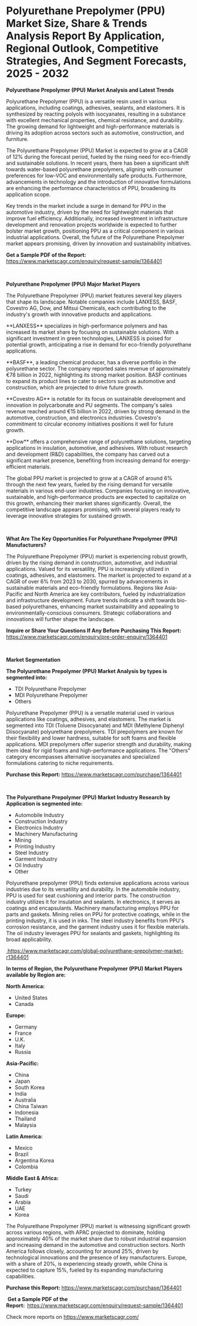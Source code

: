 <p><h1>Polyurethane Prepolymer (PPU) Market Size, Share & Trends Analysis Report By Application, Regional Outlook, Competitive Strategies, And Segment Forecasts, 2025 - 2032</h1></p><p><strong>Polyurethane Prepolymer (PPU) Market Analysis and Latest Trends</strong></p>
<p><p>Polyurethane Prepolymer (PPU) is a versatile resin used in various applications, including coatings, adhesives, sealants, and elastomers. It is synthesized by reacting polyols with isocyanates, resulting in a substance with excellent mechanical properties, chemical resistance, and durability. The growing demand for lightweight and high-performance materials is driving its adoption across sectors such as automotive, construction, and furniture.</p><p>The Polyurethane Prepolymer (PPU) Market is expected to grow at a CAGR of 12% during the forecast period, fueled by the rising need for eco-friendly and sustainable solutions. In recent years, there has been a significant shift towards water-based polyurethane prepolymers, aligning with consumer preferences for low-VOC and environmentally safe products. Furthermore, advancements in technology and the introduction of innovative formulations are enhancing the performance characteristics of PPU, broadening its application scope.</p><p>Key trends in the market include a surge in demand for PPU in the automotive industry, driven by the need for lightweight materials that improve fuel efficiency. Additionally, increased investment in infrastructure development and renovation projects worldwide is expected to further bolster market growth, positioning PPU as a critical component in various industrial applications. Overall, the future of the Polyurethane Prepolymer market appears promising, driven by innovation and sustainability initiatives.</p></p>
<p><strong>Get a Sample PDF of the Report:&nbsp;</strong> <a href="https://www.marketscagr.com/enquiry/request-sample/1364401?utm_campaign=2115&utm_medium=2&utm_source=Github&utm_content=ia&utm_term=03022025&utm_id=polyurethane-prepolymer-ppu">https://www.marketscagr.com/enquiry/request-sample/1364401</a></p>
<p>&nbsp;</p>
<p><strong>Polyurethane Prepolymer (PPU) Major Market Players</strong></p>
<p><p>The Polyurethane Prepolymer (PPU) market features several key players that shape its landscape. Notable companies include LANXESS, BASF, Covestro AG, Dow, and Mitsui Chemicals, each contributing to the industry's growth with innovative products and applications.</p><p>**LANXESS** specializes in high-performance polymers and has increased its market share by focusing on sustainable solutions. With a significant investment in green technologies, LANXESS is poised for potential growth, anticipating a rise in demand for eco-friendly polyurethane applications.</p><p>**BASF**, a leading chemical producer, has a diverse portfolio in the polyurethane sector. The company reported sales revenue of approximately €78 billion in 2022, highlighting its strong market position. BASF continues to expand its product lines to cater to sectors such as automotive and construction, which are projected to drive future growth.</p><p>**Covestro AG** is notable for its focus on sustainable development and innovation in polycarbonate and PU segments. The company's sales revenue reached around €15 billion in 2022, driven by strong demand in the automotive, construction, and electronics industries. Covestro's commitment to circular economy initiatives positions it well for future growth.</p><p>**Dow** offers a comprehensive range of polyurethane solutions, targeting applications in insulation, automotive, and adhesives. With robust research and development (R&D) capabilities, the company has carved out a significant market presence, benefiting from increasing demand for energy-efficient materials.</p><p>The global PPU market is projected to grow at a CAGR of around 6% through the next few years, fueled by the rising demand for versatile materials in various end-user industries. Companies focusing on innovative, sustainable, and high-performance products are expected to capitalize on this growth, enhancing their market shares significantly. Overall, the competitive landscape appears promising, with several players ready to leverage innovative strategies for sustained growth.</p></p>
<p>&nbsp;</p>
<p><strong>What Are The Key Opportunities For Polyurethane Prepolymer (PPU) Manufacturers?</strong></p>
<p><p>The Polyurethane Prepolymer (PPU) market is experiencing robust growth, driven by the rising demand in construction, automotive, and industrial applications. Valued for its versatility, PPU is increasingly utilized in coatings, adhesives, and elastomers. The market is projected to expand at a CAGR of over 6% from 2023 to 2030, spurred by advancements in sustainable materials and eco-friendly formulations. Regions like Asia-Pacific and North America are key contributors, fueled by industrialization and infrastructure development. Future trends indicate a shift towards bio-based polyurethanes, enhancing market sustainability and appealing to environmentally-conscious consumers. Strategic collaborations and innovations will further shape the landscape.</p></p>
<p><strong>Inquire or Share Your Questions If Any Before Purchasing This Report:</strong> <a href="https://www.marketscagr.com/enquiry/pre-order-enquiry/1364401?utm_campaign=2115&utm_medium=2&utm_source=Github&utm_content=ia&utm_term=03022025&utm_id=polyurethane-prepolymer-ppu">https://www.marketscagr.com/enquiry/pre-order-enquiry/1364401</a></p>
<p>&nbsp;</p>
<p><strong>Market Segmentation</strong></p>
<p><strong>The Polyurethane Prepolymer (PPU) Market Analysis by types is segmented into:</strong></p>
<p><ul><li>TDI Polyurethane Prepolymer</li><li>MDI Polyurethane Prepolymer</li><li>Others</li></ul></p>
<p><p>Polyurethane Prepolymer (PPU) is a versatile material used in various applications like coatings, adhesives, and elastomers. The market is segmented into TDI (Toluene Diisocyanate) and MDI (Methylene Diphenyl Diisocyanate) polyurethane prepolymers. TDI prepolymers are known for their flexibility and lower hardness, suitable for soft foams and flexible applications. MDI prepolymers offer superior strength and durability, making them ideal for rigid foams and high-performance applications. The "Others" category encompasses alternative isocyanates and specialized formulations catering to niche requirements.</p></p>
<p><strong>Purchase this Report:&nbsp;</strong><a href="https://www.marketscagr.com/purchase/1364401?utm_campaign=2115&utm_medium=2&utm_source=Github&utm_content=ia&utm_term=03022025&utm_id=polyurethane-prepolymer-ppu">https://www.marketscagr.com/purchase/1364401</a></p>
<p>&nbsp;</p>
<p><strong>The Polyurethane Prepolymer (PPU) Market Industry Research by Application is segmented into:</strong></p>
<p><ul><li>Automobile Industry</li><li>Construction Industry</li><li>Electronics Industry</li><li>Machinery Manufacturing</li><li>Mining</li><li>Printing Industry</li><li>Steel Industry</li><li>Garment Industry</li><li>Oil Industry</li><li>Other</li></ul></p>
<p><p>Polyurethane prepolymer (PPU) finds extensive applications across various industries due to its versatility and durability. In the automobile industry, PPU is used for seat cushioning and interior parts. The construction industry utilizes it for insulation and sealants. In electronics, it serves as coatings and encapsulants. Machinery manufacturing employs PPU for parts and gaskets. Mining relies on PPU for protective coatings, while in the printing industry, it is used in inks. The steel industry benefits from PPU's corrosion resistance, and the garment industry uses it for flexible materials. The oil industry leverages PPU for sealants and gaskets, highlighting its broad applicability.</p></p>
<p><a href="https://www.marketscagr.com/global-polyurethane-prepolymer-market-r1364401?utm_campaign=2115&utm_medium=2&utm_source=Github&utm_content=ia&utm_term=03022025&utm_id=polyurethane-prepolymer-ppu">&nbsp;https://www.marketscagr.com/global-polyurethane-prepolymer-market-r1364401</a></p>
<p><strong>In terms of Region, the Polyurethane Prepolymer (PPU) Market Players available by Region are:</strong></p>
<p>
    <p> <strong> North America: </strong>
        <ul>
            <li>United States</li>
            <li>Canada</li>
        </ul>
        </p> 
    <p> <strong> Europe: </strong>
        <ul>
            <li>Germany</li>
            <li>France</li>
            <li>U.K.</li>
            <li>Italy</li>
            <li>Russia</li>
        </ul>
        </p> 
    <p> <strong> Asia-Pacific: </strong>
        <ul>
            <li>China</li>
            <li>Japan</li>
            <li>South Korea</li>
            <li>India</li>
            <li>Australia</li>
            <li>China Taiwan</li>
            <li>Indonesia</li>
            <li>Thailand</li>
            <li>Malaysia</li>
        </ul>
        </p> 
    <p> <strong> Latin America: </strong>
        <ul>
            <li>Mexico</li>
            <li>Brazil</li>
            <li>Argentina Korea</li>
            <li>Colombia</li>
        </ul>
        </p> 
    <p> <strong> Middle East & Africa: </strong>
        <ul>
            <li>Turkey</li>
            <li>Saudi</li>
            <li>Arabia</li>
            <li>UAE</li>
            <li>Korea</li>
        </ul>
    </p>
    </p>
<p><p>The Polyurethane Prepolymer (PPU) market is witnessing significant growth across various regions, with APAC projected to dominate, holding approximately 40% of the market share due to robust industrial expansion and increasing demand in the automotive and construction sectors. North America follows closely, accounting for around 25%, driven by technological innovations and the presence of key manufacturers. Europe, with a share of 20%, is experiencing steady growth, while China is expected to capture 15%, fueled by its expanding manufacturing capabilities.</p></p>
<p><strong>Purchase this Report: </strong><a href="https://www.marketscagr.com/purchase/1364401?utm_campaign=2115&utm_medium=2&utm_source=Github&utm_content=ia&utm_term=03022025&utm_id=polyurethane-prepolymer-ppu">https://www.marketscagr.com/purchase/1364401</a></p>
<p>&nbsp;<strong>Get a Sample PDF of the Report:&nbsp;&nbsp;</strong><a href="https://www.marketscagr.com/enquiry/request-sample/1364401?utm_campaign=2115&utm_medium=2&utm_source=Github&utm_content=ia&utm_term=03022025&utm_id=polyurethane-prepolymer-ppu">https://www.marketscagr.com/enquiry/request-sample/1364401</a></p>
<p><strong></strong></p>
<p>Check more reports on <a href="https://www.marketscagr.com/?utm_campaign=2115&utm_medium=2&utm_source=Github&utm_content=ia&utm_term=03022025&utm_id=polyurethane-prepolymer-ppu">https://www.marketscagr.com/</a></p>